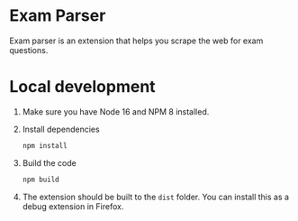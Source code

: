 # Exam Parser

Exam parser is an extension that helps you scrape the web for exam questions.

# Local development

1. Make sure you have Node 16 and NPM 8 installed.

2. Install dependencies
    ```bash
    npm install
    ```

3.  Build the code
    ```bash
    npm build
    ```

4. The extension should be built to the `dist` folder. You can install this as a debug extension in Firefox.
